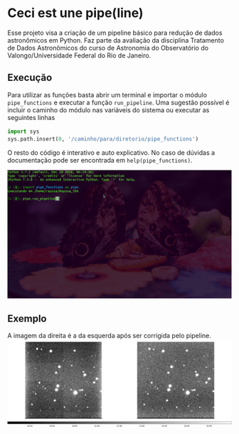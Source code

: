 # Ceci est une pipe(line)

Esse projeto visa a criação de um pipeline básico para redução de dados astronômicos em Python. Faz parte da avaliação da disciplina Tratamento de Dados Astronômicos do curso de Astronomia do Observatório do Valongo/Universidade Federal do Rio de Janeiro.

## Execução
Para utilizar as funções basta abrir um terminal e importar o módulo `pipe_functions` e executar a função `run_pipeline`. Uma sugestão possível é incluir o caminho do módulo nas variáveis do sistema ou executar as seguintes linhas

```python
import sys
sys.path.insert(0, '/caminho/para/diretorio/pipe_functions')
```

O resto do código é interativo e auto explicativo. No caso de dúvidas a documentação pode ser encontrada em `help(pipe_functions)`.

!["Executar"](HowToRun.gif)

## Exemplo
A imagem da direita é a da esquerda após ser corrigida pelo pipeline. !["Comparação"](ds9.png)